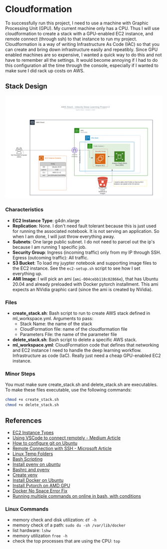 # Cloudformation

To successfully run this project, I need to use a machine with Graphic Processing Unit (GPU).  My current machine only has a CPU.  Thus I will use cloudformation to create a stack with a GPU-enabled EC2 instance, and remote connect (through ssh) to that instance to run my project.  Cloudformation is a way of writing Infrastructure As Code (IAC) so that you can create and bring down infrastructure easily and repeatibly. Since GPU enabled machines are so expensive, I wanted a quick way to do this and not have to remember all the settings.  It would become annoying if I had to do this configuration all the time through the console, especially if I wanted to make sure I did rack up costs on AWS.

## Stack Design

![AWS Stack Diagram](./aws_stack_project2.png)

### Characteristics

- **EC2 Instance Type**: g4dn.xlarge
- **Replication**: None.  I don't need fault tolerant because this is just used for running the associated notebook. It is not serving an application.  So when I am done, I will just throw everything away.
- **Subnets**: One large public subnet. I do not need to parcel out the ip's because I am running 1 specific job.
- **Security Group**: Ingress (incoming traffic) only from my IP through SSH.  Egress (outcoming traffic): All traffic.
- **S3 Bucket**: To load my juypter notebook and supporting image files to the EC2 instance. See the `ec2-setup.sh` script to see how I set everything up.
- **AMI Image**:  I will pick an ami (`ami-004cebb118c02866e`), that has Ubuntu 20.04 and already preloaded with Docker pytorch installment. This ami expects an NVidia graphic card (since the ami is created by NVidia).

### Files

- **create_stack.sh**: Bash script to run to create AWS stack defined in ml_workspace.yml. Arguments to pass:
  - Stack Name: the name of the stack
  - CloudFormation file: name of the cloudformation file
  - Parameters File: the name of the parameter file
- **delete_stack.sh**: Bash script to delete a specific AWS stack.
- **ml_workspace.yml**: CloudFormation code that defines that networking and EC2 instance I need to handle the deep learning workflow. Infrastructure as code (IaC). Really just need a cheap GPU-enabled EC2 instance.

### Minor Steps

You must make sure create_stack.sh and delete_stack.sh are executables. To make these files executable, use the following commands:

```bash
chmod +x create_stack.sh
chmod +x delete_stack.sh
```

## References

- [EC2 Instance Types](https://aws.amazon.com/ec2/instance-types/?trk=36c6da98-7b20-48fa-8225-4784bced9843&sc_channel=ps&s_kwcid=AL!4422!3!536392622533!e!!g!!aws%20ec2%20instance&ef_id=Cj0KCQjw7KqZBhCBARIsAI-fTKIeewxIXSK3iLKo5PZrmg2uFQPeBdC5pThj4Aw52x5SRJA2uRFXm2EaArW4EALw_wcB:G:s&s_kwcid=AL!4422!3!536392622533!e!!g!!aws%20ec2%20instance)
- [Using VSCode to connect remotely - Medium Article](https://medium.com/@christyjacob4/using-vscode-remotely-on-an-ec2-instance-7822c4032cff)
- [How to configure git on Ubuntu](https://linuxhint.com/install-configure-git-ubuntu/)
- [Remote Connection with SSH - Microsoft Article](https://code.visualstudio.com/docs/remote/ssh)
- [Linux Temp Folders](https://www.fosslinux.com/41739/linux-tmp-directory-everything-you-need-to-know.htm#:~:text=The%20%2Ftmp%20directory%20in%20Linux,applications%20running%20on%20the%20machine.&text=For%20example%2C%20when%20you%20are,file%20inside%20the%20%2Ftmp%20directory.)
- [Bash Scripting](https://tldp.org/HOWTO/Bash-Prog-Intro-HOWTO.html)
- [Install pyenv on ubuntu](https://linuxpip.org/pyenv-ubuntu/)
- [Bashrc and pyenv](https://www.liquidweb.com/kb/how-to-install-pyenv-on-ubuntu-18-04/)
- [Create venv](https://www.dataquest.io/blog/a-complete-guide-to-python-virtual-environments/)
- [Install Docker on Ubuntu](https://docs.docker.com/engine/install/ubuntu/)
- [Install Pytorch on AMD GPU](https://docs.amd.com/bundle/ROCm-Deep-learning-Guide_5.2/page/Frameworks_Installation.html)
- [Docker No Space Error Fix](cloudlinuxtech.com/fix-docker-no-space-left-on-device-error)
- [Running multiple commands on online in bash, with conditions](https://dev.to/0xbf/run-multiple-commands-in-one-line-with-and-linux-tips-5hgm)

### Linux Commands

- memory check and disk utilization: `df -h`
- memory check of a path: `sudo du -sh /var/lib/docker`
- list hardware: `lshw`
- memory utilization `free -h`
- check the top processes that are using the CPU: `top`
